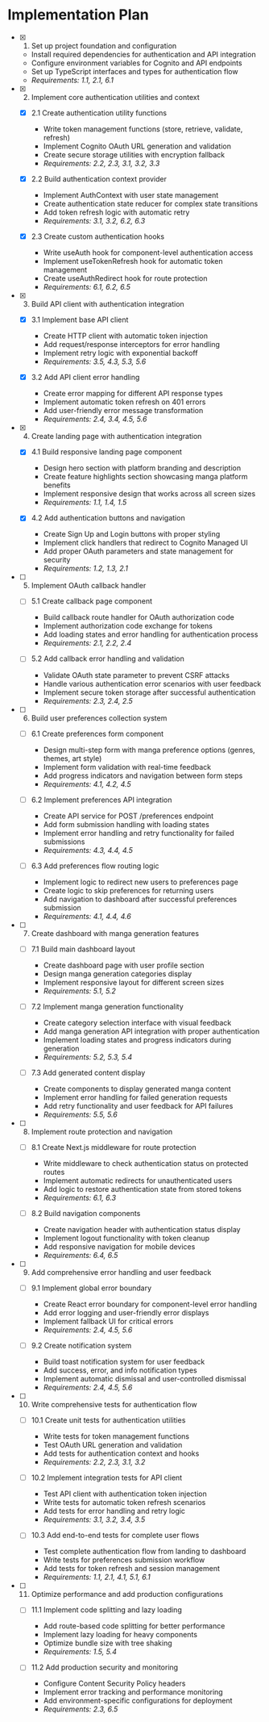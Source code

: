 # Implementation Plan

- [x] 1. Set up project foundation and configuration

  - Install required dependencies for authentication and API integration
  - Configure environment variables for Cognito and API endpoints
  - Set up TypeScript interfaces and types for authentication flow
  - _Requirements: 1.1, 2.1, 6.1_

- [x] 2. Implement core authentication utilities and context

  - [x] 2.1 Create authentication utility functions

    - Write token management functions (store, retrieve, validate, refresh)
    - Implement Cognito OAuth URL generation and validation
    - Create secure storage utilities with encryption fallback
    - _Requirements: 2.2, 2.3, 3.1, 3.2, 3.3_

  - [x] 2.2 Build authentication context provider

    - Implement AuthContext with user state management
    - Create authentication state reducer for complex state transitions
    - Add token refresh logic with automatic retry
    - _Requirements: 3.1, 3.2, 6.2, 6.3_

  - [x] 2.3 Create custom authentication hooks
    - Write useAuth hook for component-level authentication access
    - Implement useTokenRefresh hook for automatic token management
    - Create useAuthRedirect hook for route protection
    - _Requirements: 6.1, 6.2, 6.5_

- [x] 3. Build API client with authentication integration

  - [x] 3.1 Implement base API client

    - Create HTTP client with automatic token injection
    - Add request/response interceptors for error handling
    - Implement retry logic with exponential backoff
    - _Requirements: 3.5, 4.3, 5.3, 5.6_

  - [x] 3.2 Add API client error handling
    - Create error mapping for different API response types
    - Implement automatic token refresh on 401 errors
    - Add user-friendly error message transformation
    - _Requirements: 2.4, 3.4, 4.5, 5.6_

- [x] 4. Create landing page with authentication integration

  - [x] 4.1 Build responsive landing page component

    - Design hero section with platform branding and description
    - Create feature highlights section showcasing manga platform benefits
    - Implement responsive design that works across all screen sizes
    - _Requirements: 1.1, 1.4, 1.5_

  - [x] 4.2 Add authentication buttons and navigation
    - Create Sign Up and Login buttons with proper styling
    - Implement click handlers that redirect to Cognito Managed UI
    - Add proper OAuth parameters and state management for security
    - _Requirements: 1.2, 1.3, 2.1_

- [ ] 5. Implement OAuth callback handler

  - [ ] 5.1 Create callback page component

    - Build callback route handler for OAuth authorization code
    - Implement authorization code exchange for tokens
    - Add loading states and error handling for authentication process
    - _Requirements: 2.1, 2.2, 2.4_

  - [ ] 5.2 Add callback error handling and validation
    - Validate OAuth state parameter to prevent CSRF attacks
    - Handle various authentication error scenarios with user feedback
    - Implement secure token storage after successful authentication
    - _Requirements: 2.3, 2.4, 2.5_

- [ ] 6. Build user preferences collection system

  - [ ] 6.1 Create preferences form component

    - Design multi-step form with manga preference options (genres, themes, art style)
    - Implement form validation with real-time feedback
    - Add progress indicators and navigation between form steps
    - _Requirements: 4.1, 4.2, 4.5_

  - [ ] 6.2 Implement preferences API integration

    - Create API service for POST /preferences endpoint
    - Add form submission handling with loading states
    - Implement error handling and retry functionality for failed submissions
    - _Requirements: 4.3, 4.4, 4.5_

  - [ ] 6.3 Add preferences flow routing logic
    - Implement logic to redirect new users to preferences page
    - Create logic to skip preferences for returning users
    - Add navigation to dashboard after successful preferences submission
    - _Requirements: 4.1, 4.4, 4.6_

- [ ] 7. Create dashboard with manga generation features

  - [ ] 7.1 Build main dashboard layout

    - Create dashboard page with user profile section
    - Design manga generation categories display
    - Implement responsive layout for different screen sizes
    - _Requirements: 5.1, 5.2_

  - [ ] 7.2 Implement manga generation functionality

    - Create category selection interface with visual feedback
    - Add manga generation API integration with proper authentication
    - Implement loading states and progress indicators during generation
    - _Requirements: 5.2, 5.3, 5.4_

  - [ ] 7.3 Add generated content display
    - Create components to display generated manga content
    - Implement error handling for failed generation requests
    - Add retry functionality and user feedback for API failures
    - _Requirements: 5.5, 5.6_

- [ ] 8. Implement route protection and navigation

  - [ ] 8.1 Create Next.js middleware for route protection

    - Write middleware to check authentication status on protected routes
    - Implement automatic redirects for unauthenticated users
    - Add logic to restore authentication state from stored tokens
    - _Requirements: 6.1, 6.3_

  - [ ] 8.2 Build navigation components
    - Create navigation header with authentication status display
    - Implement logout functionality with token cleanup
    - Add responsive navigation for mobile devices
    - _Requirements: 6.4, 6.5_

- [ ] 9. Add comprehensive error handling and user feedback

  - [ ] 9.1 Implement global error boundary

    - Create React error boundary for component-level error handling
    - Add error logging and user-friendly error displays
    - Implement fallback UI for critical errors
    - _Requirements: 2.4, 4.5, 5.6_

  - [ ] 9.2 Create notification system
    - Build toast notification system for user feedback
    - Add success, error, and info notification types
    - Implement automatic dismissal and user-controlled dismissal
    - _Requirements: 2.4, 4.5, 5.6_

- [ ] 10. Write comprehensive tests for authentication flow

  - [ ] 10.1 Create unit tests for authentication utilities

    - Write tests for token management functions
    - Test OAuth URL generation and validation
    - Add tests for authentication context and hooks
    - _Requirements: 2.2, 2.3, 3.1, 3.2_

  - [ ] 10.2 Implement integration tests for API client

    - Test API client with authentication token injection
    - Write tests for automatic token refresh scenarios
    - Add tests for error handling and retry logic
    - _Requirements: 3.1, 3.2, 3.4, 3.5_

  - [ ] 10.3 Add end-to-end tests for complete user flows
    - Test complete authentication flow from landing to dashboard
    - Write tests for preferences submission workflow
    - Add tests for token refresh and session management
    - _Requirements: 1.1, 2.1, 4.1, 5.1, 6.1_

- [ ] 11. Optimize performance and add production configurations

  - [ ] 11.1 Implement code splitting and lazy loading

    - Add route-based code splitting for better performance
    - Implement lazy loading for heavy components
    - Optimize bundle size with tree shaking
    - _Requirements: 1.5, 5.4_

  - [ ] 11.2 Add production security and monitoring
    - Configure Content Security Policy headers
    - Implement error tracking and performance monitoring
    - Add environment-specific configurations for deployment
    - _Requirements: 2.3, 6.5_
